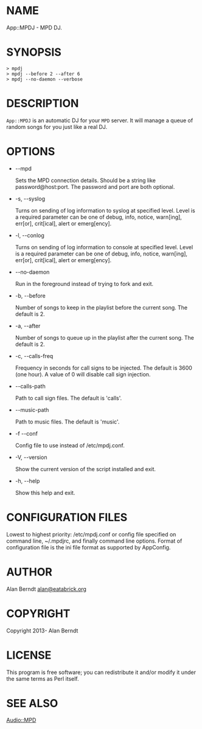 # NAME

App::MPDJ - MPD DJ.

# SYNOPSIS

    > mpdj
    > mpdj --before 2 --after 6
    > mpdj --no-daemon --verbose

# DESCRIPTION

`App::MPDJ` is an automatic DJ for your `MPD` server.  It will manage a queue
of random songs for you just like a real DJ.

# OPTIONS

- \--mpd

    Sets the MPD connection details.  Should be a string like password@host:port.
    The password and port are both optional.

- \-s, --syslog

    Turns on sending of log information to syslog at specified level.  Level is a
    required parameter can be one of debug, info, notice, warn\[ing\], err\[or\],
    crit\[ical\], alert or emerg\[ency\].

- \-l, --conlog

    Turns on sending of log information to console at specified level.  Level is a
    required parameter can be one of debug, info, notice, warn\[ing\], err\[or\],
    crit\[ical\], alert or emerg\[ency\].

- \--no-daemon

    Run in the foreground instead of trying to fork and exit.

- \-b, --before

    Number of songs to keep in the playlist before the current song.  The default
    is 2.

- \-a, --after

    Number of songs to queue up in the playlist after the current song.  The
    default is 2.

- \-c, --calls-freq

    Frequency in seconds for call signs to be injected.  The default is 3600 (one
    hour).  A value of 0 will disable call sign injection.

- \--calls-path

    Path to call sign files.  The default is 'calls'.

- \--music-path

    Path to music files.  The default is 'music'.

- \-f --conf

    Config file to use instead of /etc/mpdj.conf.

- \-V, --version

    Show the current version of the script installed and exit.

- \-h, --help

    Show this help and exit.

# CONFIGURATION FILES

Lowest to highest priority: /etc/mpdj.conf or config file specified on command
line, ~/.mpdjrc, and finally command line options. Format of configuration file is
the ini file format as supported by AppConfig.

# AUTHOR

Alan Berndt <alan@eatabrick.org>

# COPYRIGHT

Copyright 2013- Alan Berndt

# LICENSE

This program is free software; you can redistribute it and/or modify it under
the same terms as Perl itself.

# SEE ALSO

[Audio::MPD](http://search.cpan.org/perldoc?Audio::MPD)
